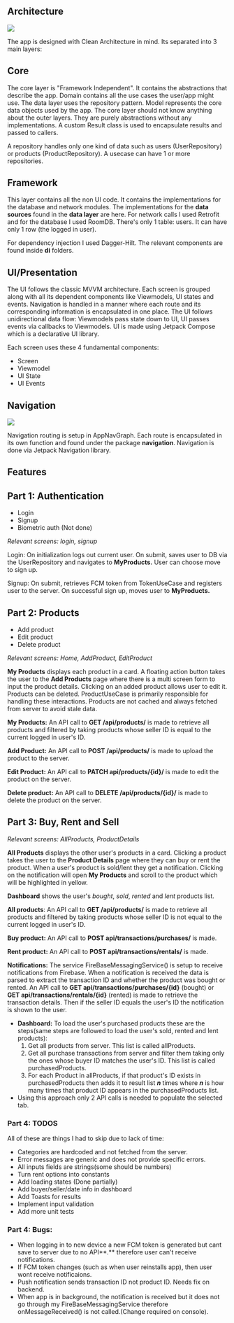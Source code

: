 ## Architecture

![](https://static-file-service.macro.com/file/7a4842bf-80d1-47d9-8725-b1b5900ae593)

The app is designed with Clean Architecture in mind. Its separated into 3 main layers: 

## Core

The core layer is "Framework Independent". It contains the abstractions that describe the app. Domain contains all the use cases the user/app might use. The data layer uses the repository pattern. Model represents the core data objects used by the app. The core layer should not know anything about the outer layers. They are purely abstractions without any implementations. A custom Result class is used to encapsulate results and passed to callers.

A repository handles only one kind of data such  as users (UserRepository) or products (ProductRepository). A usecase can have 1 or more repositories.

## Framework

This layer contains all the non UI code. It contains the implementations for the database and network modules. The implementations for the **data sources** found in the **data layer** are here. For network calls I used Retrofit and for the database I used RoomDB. There's only 1 table: users. It can have only 1 row (the logged in user).

For dependency injection I used Dagger-Hilt. The relevant components are found inside **di** folders.

## UI/Presentation

The UI follows the classic MVVM architecture. Each screen is grouped along with all its dependent components like Viewmodels, UI states and events. Navigation is handled in a manner where each route and its corresponding information is encapsulated in one place. The UI follows unidirectional data flow: Viewmodels pass state down to UI, UI passes events via callbacks to Viewmodels. UI is made using Jetpack Compose which is a declarative UI library.

Each screen uses these 4 fundamental components:

  - Screen
  - Viewmodel
  - UI State
  - UI Events

## Navigation

![](https://static-file-service.macro.com/file/81930294-c403-4deb-9285-1c27fd62abea)

Navigation routing is setup in AppNavGraph. Each route is encapsulated in its own function and found under the package **navigation**. Navigation is done via Jetpack Navigation library. 

## Features

## Part 1: Authentication

- Login
- Signup
- Biometric auth (Not done)

*Relevant screens: login, signup*

Login: On initialization logs out current user. On submit, saves user to DB via the UserRepository and navigates to **MyProducts.** User can choose  move to sign up. 

Signup: On submit, retrieves FCM token from TokenUseCase and registers user to the server. On successful sign up, moves user to **MyProducts.** 

## Part 2: Products

- Add product
- Edit product 
- Delete product

*Relevant screens: Home, AddProduct, EditProduct*

**My Products** displays each product in a card. A floating action button takes the user to the **Add Products** page where there is a multi screen form to input the product details.  Clicking on an added product allows user to edit it. Products can be deleted. ProductUseCase is primarily responsible for handling these interactions. Products are not cached and always fetched from server to avoid stale data. 

**My Products:** An API call to **GET /api/products/** is made to retrieve all products and filtered by taking products whose seller ID is equal to the current logged in user's ID.

**Add Product:** An API call to **POST /api/products/** is made to upload the product to the server.

**Edit Product:** An API call to **PATCH api/products/{id}/** is made to edit the product on the server.

**Delete product:**  An API call to **DELETE /api/products/{id}/** is made to delete the product on the server.

## Part 3: Buy, Rent and Sell

*Relevant screens: AllProducts, ProductDetails*

**All Products**  displays the other user's products in a card. Clicking a product takes the user to the **Product Details** page where they can buy or rent the product. When a user's product is sold/lent they get a notification. Clicking on the notification will open **My Products**  and scroll to the product which will be highlighted in yellow.

**Dashboard**  shows the user's *bought*, *sold*, *rented* and *lent* products list.

**All products**: An API call to **GET /api/products/** is made to retrieve all products and filtered by taking products whose seller ID is not equal to the current logged in user's ID.

**Buy product:** An API call to **POST api/transactions/purchases/** is made.

**Rent product:** An API call to **POST api/transactions/rentals/** is made.

**Notifications:** The service FireBaseMessagingService() is setup to receive notifications from Firebase. When a notification is received the data is parsed to extract the transaction ID and whether the product was bought or rented. An API call to **GET api/transactions/purchases/{id}** (bought) or **GET api/transactions/rentals/{id}** (rented) is made to retrieve the transaction details. Then if the seller ID equals the user's ID the notification is shown to the user.

- **Dashboard:** To load the user's purchased products these are the steps(same steps are followed to load the user's sold, rented and lent products):
  1. Get all products from server. This list is called allProducts.
  2. Get all purchase transactions from server and filter them taking only the ones whose buyer ID matches the user's ID. This list is called purchasedProducts.
  3. For each Product in allProducts, if that product's ID exists in purchasedProducts then adds it to result list ***n*** times where ***n*** is how many times that product ID appears in the purchasedProducts list.
- Using this approach only 2 API calls is needed to populate the selected tab.

### Part 4: TODOS

All of these are things I had to skip due to lack of time:

- Categories are hardcoded and not fetched from the server.
- Error messages are generic and does not provide specific errors.
- All inputs fields are strings(some should be numbers)
- Turn rent options into constants
- Add loading states (Done partially)
- Add buyer/seller/date info in dashboard
- Add Toasts for results
- Implement input validation
- Add more unit tests

### Part 4: Bugs:

-  When logging in to new device a new FCM token is generated but cant save to server due to no API**.** therefore user can't receive notifications.
- If FCM token changes (such as when user reinstalls app), then user wont receive notificaions.
- Push notification sends transaction ID not product ID. Needs fix on backend.
- When app is in background, the notification is received but it does not go through my FireBaseMessagingService therefore onMessageReceived() is not called.(Change required on console).

